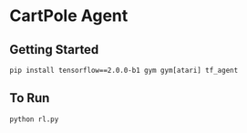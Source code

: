 # CartPole Agent
## Getting Started
```
pip install tensorflow==2.0.0-b1 gym gym[atari] tf_agent
```

## To Run
```
python rl.py
```
